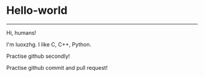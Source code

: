 # Hello-world
---
Hi, humans!

I'm luoxzhg. I like C, C++, Python.

Practise github secondly!

Practise github commit and pull request!
